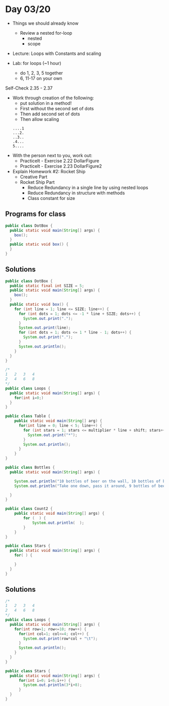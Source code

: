 # Day 03/20

+ Things we should already know
  + Review a nested for-loop  
    - nested
    - scope
+ Lecture: Loops with Constants and scaling

+ Lab: for loops (~1 hour)
  - do 1, 2, 3, 5 together
  - 6, 11-17 on your own

Self-Check 2.35 - 2.37


+ Work through creation of the following:
  - put solution in a method!
  - First without the second set of dots
  - Then add second set of dots
  - Then allow scaling
  ```
  ....1
  ...2.
  ..3..
  .4...
  5....
  ```
+ With the person next to you, work out:
  - PracticeIt - Exercise 2.22 DollarFigure
  - PracticeIt - Exercise 2.23 DollarFigure2
+ Explain Homework #2: Rocket Ship
  - Creative Part
  - Rocket Ship Part
    - Reduce Redundancy in a single line by using nested loops
    - Reduce Redundancy in structure with methods
    - Class constant for size


## Programs for class
```java
public class DotBox {
  public static void main(String[] args) {
    box();
  }
  public static void box() {
  }
}
```

## Solutions
```java
public class DotBox {
  public static final int SIZE = 5;
  public static void main(String[] args) {
    box();
  }
  public static void box() {
    for (int line = 1; line <= SIZE; line++) {
      for (int dots = 1; dots <= -1 * line + SIZE; dots++) {
        System.out.print(".");
      }
      System.out.print(line);
      for (int dots = 1; dots <= 1 * line - 1; dots++) {
        System.out.print(".");
      }
      System.out.println();
    }
  }
}
```


```java
/*
1   2   3   4
2   4   6   8
*/
public class Loops {
  public static void main(String[] args) {
    for(int i=0;)
  }
}
```

```java
public class Table {
    public static void main(String[] arg) {
      for(int line = 0; line < 5; line++) {
        for (int stars = 1; stars <= multiplier * line + shift; stars++) {
          System.out.print("*");
        }
        System.out.println();
      }
    }
}
```

```java
public class Bottles {
  public static void main(String[] args) {

    System.out.println("10 bottles of beer on the wall, 10 bottles of beer");
    System.out.println("Take one down, pass it around, 9 bottles of beer on the wall");

  }
}
```

```java
public class Count2 {
    public static void main(String[] args) {
        for (  ) {
            System.out.println(  );
        }
    }
}
```

```java
public class Stars {
  public static void main(String[] args) {
    for( ) {

    }
  }
}
```

## Solutions

```java
/*
1   2   3   4
2   4   6   8
*/
public class Loops {
  public static void main(String[] args) {
    for(int row=1; row<=10; row++) {
      for(int col=1; col<=4; col++) {
        System.out.print(row*col + "\t");
      }
      System.out.println();
    }
  }
}
```

```java
public class Stars {
  public static void main(String[] args) {
      for(int i=0; i<6;i++) {
        System.out.println(3*i+8);
      }
  }
}
```
